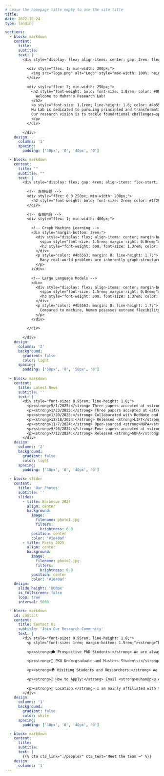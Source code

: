 ```yaml
---
# Leave the homepage title empty to use the site title
title:
date: 2022-10-24
type: landing

sections:
  - block: markdown
    content:
      title:
      subtitle:
      text: |
        <div style="display: flex; align-items: center; gap: 2rem; flex-wrap: wrap;">
  
          <div style="flex: 1; min-width: 200px;">
            <img src="logo.png" alt="Logo" style="max-width: 100%; height: auto;">
          </div>
  
          <div style="flex: 2; min-width: 250px;">
            <h2 style="font-weight: bold; font-size: 1.8rem; color: #090a0aff; margin-bottom: 1rem;">
              Welcome to Muhan's Research Lab!
            </h2>
            <p style="font-size: 1.1rem; line-height: 1.6; color: #4b5563;">
            Mμ Lab is dedicated to pursuing principled and transformative research in artificial intelligence and machine learning. While our current focus spans graph learning and large language models, our long-term mission is broader: to accelerate the development of artificial general intelligence (AGI) and deepen the scientific understanding of intelligence itself. We strive to combine theoretical rigor with practical impact, designing algorithms that are not only powerful but also explainable, efficient, and generalizable across diverse dimensions. 
            Our research vision is to tackle foundational challenges—spanning model architectures, reasoning, memory, multi-modal intelligence, and AI for science—that push the boundaries of what machines can achieve. Mμ Lab is a place for creative, passionate, and ambitious researchers who aim to produce work that stands the test of time, advances the science of AI, and benefits society in profound ways.
            </p>
          </div>
  
        </div>
    design:
      columns: '1'
      spacing:
        padding: ['40px', '0', '40px', '0']

  - block: markdown
    content:
      title: ""
      subtitle: ""
      text: |
        <div style="display: flex; gap: 4rem; align-items: flex-start; flex-wrap: wrap;">
          
          <!-- 左侧标题 -->
          <div style="flex: 0 0 250px; min-width: 200px;">
            <h2 style="font-weight: bold; font-size: 2rem; color: #1f2937; margin: 0;">Research Interests</h2>
          </div>
          
          <!-- 右侧内容 -->
          <div style="flex: 1; min-width: 400px;">
            
            <!-- Graph Machine Learning -->
            <div style="margin-bottom: 3rem;">
              <div style="display: flex; align-items: center; margin-bottom: 1rem;">
                <span style="font-size: 1.5rem; margin-right: 0.8rem;">🔗</span>
                <h3 style="font-weight: 600; font-size: 1.3rem; color: #1f2937; margin: 0;">Graph Machine Learning</h3>
              </div>
              <p style="color: #4b5563; margin: 0; line-height: 1.7;">
                Many real-world problems are inherently graph-structured, e.g., social networks, biological networks, World Wide Web, molecules, circuits, brain, road networks, knowledge graphs. Many machine learning algorithms are also defined on graphs, such as neural networks and graphical models. In this field, we develop algorithms and theories for learning over graphs, and apply them to problems like link prediction, graph classification, graph structure optimization, and knowledge graph reasoning. We are also interested in practical applications of graph neural networks, including brain modeling, drug discovery, circuit design, and healthcare applications.
              </p>
            </div>
            
            <!-- Large Language Models -->
            <div>
              <div style="display: flex; align-items: center; margin-bottom: 1rem;">
                <span style="font-size: 1.5rem; margin-right: 0.8rem;">🤖</span>
                <h3 style="font-weight: 600; font-size: 1.3rem; color: #1f2937; margin: 0;">Large Language Models</h3>
              </div>
              <p style="color: #4b5563; margin: 0; line-height: 1.7;">
                Compared to machine, human posesses extreme flexibility in handling unseen tasks in a few-shot/zero-shot way, much of which is attributed to human's system-II intelligence for complex logical reasoning, task planning, causal reasoning, and inductive generalization. Large language models (LLMs) have shown unprecedented improvement on such abilities, while still fail in some top-human-level tasks, such as scientific innovation, software engineering, super-long writing, autonomous agents, etc. In this field, we aim to 1) design next-generation LLM architectures with long-term memory, human-like learning mechanisms, fast training/inference, and superior long-context abilities, 2) understand and improve LLMs' reasoning ability, ultimately matching or outperforming human on the most challenging tasks, and 3) explore LLMs' integration with other modalities, such as graph, code, relational database (RDB), image, video, etc.
              </p>
            </div>
            
          </div>
          
        </div>
    design:
      columns: '2'
      background:
        gradient: false
        color: light
      spacing:
        padding: ['50px', '0', '50px', '0']
  
  - block: markdown
    content:
      title: Latest News
      subtitle: ''
      text: |
        <div style="font-size: 0.95rem; line-height: 1.8;">
          <p><strong>5/1/2025:</strong> Three papers accepted at <strong>ICML-25</strong>! Congrats to Fanxu, Yanbo and Zian! 🎉</p>
          <p><strong>1/23/2025:</strong> Three papers accepted at <strong>ICLR-25</strong>! Congrats to Lecheng, Haotong and Zian! 🎉</p>
          <p><strong>1/20/2025:</strong> Collaborated with RedNote and released <strong>RedStar</strong>, a long-chain-of-thought O1-like model for complex reasoning. <a href="https://arxiv.org/pdf/2501.11284" style="color: #2563eb;">See the preprint</a>.</p>
          <p><strong>12/18/2024:</strong> Released <strong>LIFT</strong>, a new paradigm to address long context problems of LLMs by fine-tuning long input into model parameters. <a href="https://arxiv.org/pdf/2412.13626" style="color: #2563eb;">See the preprint</a>.</p>
          <p><strong>11/7/2024:</strong> Open-sourced <strong>NUPA</strong> studying the Numerical Understanding and Processing Abilities of LLMs with 4 numerical representations and 17 distinct tasks.</p>
          <p><strong>9/26/2024:</strong> Four papers accepted at <strong>NeurIPS-24</strong>! Congrats to Fanxu, Cai, Xiaojuan and Yanbo! 🎉</p>
          <p><strong>7/12/2024:</strong> Released <strong>GOFA</strong>, the Generative One For All model for tackling all tasks on all kinds of graphs.</p>
        </div>
    design:
      columns: '2'
      background:
        gradient: false
        color: light
      spacing:
        padding: ['40px', '0', '40px', '0']
  
  - block: slider
    content:
      title: 'Our Photos'
      subtitle: ''
      slides:
        - title: Barbecue 2024
          align: center
          background:
            image:
              filename: photo1.jpg
              filters:
                brightness: 0.8
            position: center
            color: '#1e40af'
        - title: Party 2025
          align: center
          background:
            image:
              filename: photo2.jpg
              filters:
                brightness: 0.8
            position: center
            color: '#1e40af'
    design:
      slide_height: '800px'
      is_fullscreen: false
      loop: true
      interval: 5000

  - block: markdown
    id: contact
    content:
      title: Contact Us
      subtitle: 'Join Our Research Community'
      text: |
        <div style="font-size: 0.95rem; line-height: 1.8;">
          <p style="font-size: 1rem; margin-bottom: 1.5rem;"><strong>Thank you so much for your interest in our work!</strong> We are actively looking for students and postdocs. MuLab welcomes applicants from diverse backgrounds.</p>
          
          <p><strong>🎓 Prospective PhD Students:</strong> We are always looking for strong PhD students with interests in Graph Machine Learning and Large Language Model Reasoning. I am looking for students who meet at least three criteria: creativity and passion for research, solid math skills, solid coding skills, and good English. <em>Note: Please do not email regarding PhD admission as decisions are made by committee.</em></p>
          
          <p><strong>🎯 PKU Undergraduate and Masters Students:</strong> We are happy to work with masters or undergraduate students at Peking University. We expect some prior experience in ML/AI and a minimum of 10 hours per week commitment. You are especially welcome if you have interdisciplinary backgrounds while being proficient in coding.</p>
          
          <p><strong>🌍 Visiting Students and Researchers:</strong> We take visitors on a rolling basis, and generally prefer visitors to stay for at least 6 months for high-quality collaborative work. Please email Prof. Zhang with your research interests and proposed duration.</p>
          
          <p><strong>📧 How to Apply:</strong> Email <strong>muhan@pku.edu.cn</strong> with subject line: [Application Type] - [Your Name] - [Your Institution]. Due to the large number of applicants, I may not be able to respond to every email. Thank you for understanding!</p>
          
          <p><strong>📍 Location:</strong> I am mainly affiliated with the Institute for AI (人工智能研究院) at the main campus (燕园) of PKU. Your office will be there - no need to go to Changping campus.</p>
        </div>
    design:
      columns: '1'
      background:
        gradient: false
        color: white
      spacing:
        padding: ['40px', '0', '40px', '0']

  - block: markdown
    content:
      title:
      subtitle:
      text: |
        {{% cta cta_link="./people/" cta_text="Meet the team →" %}}
    design:
      columns: '1'
---
```

